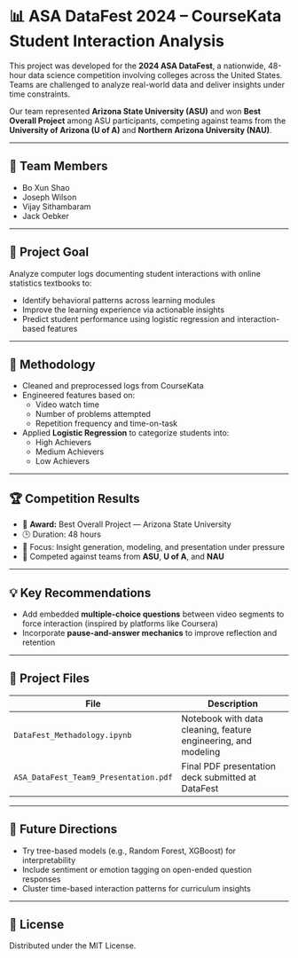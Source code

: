 # 📊 ASA DataFest 2024 – CourseKata Student Interaction Analysis

This project was developed for the **2024 ASA DataFest**, a nationwide, 48-hour data science competition involving colleges across the United States.  
Teams are challenged to analyze real-world data and deliver insights under time constraints.

Our team represented **Arizona State University (ASU)** and won **Best Overall Project** among ASU participants, competing against teams from the **University of Arizona (U of A)** and **Northern Arizona University (NAU)**.

---

## 👥 Team Members

- Bo Xun Shao  
- Joseph Wilson  
- Vijay Sithambaram  
- Jack Oebker

---

## 🎯 Project Goal

Analyze computer logs documenting student interactions with online statistics textbooks to:
- Identify behavioral patterns across learning modules
- Improve the learning experience via actionable insights
- Predict student performance using logistic regression and interaction-based features

---

## 🧠 Methodology

- Cleaned and preprocessed logs from CourseKata
- Engineered features based on:
  - Video watch time
  - Number of problems attempted
  - Repetition frequency and time-on-task
- Applied **Logistic Regression** to categorize students into:
  - High Achievers
  - Medium Achievers
  - Low Achievers

---

## 🏆 Competition Results

- 🥇 **Award:** Best Overall Project — Arizona State University  
- 🕒 Duration: 48 hours  
- 🧠 Focus: Insight generation, modeling, and presentation under pressure  
- 🎯 Competed against teams from **ASU**, **U of A**, and **NAU**

---

## 💡 Key Recommendations

- Add embedded **multiple-choice questions** between video segments to force interaction (inspired by platforms like Coursera)
- Incorporate **pause-and-answer mechanics** to improve reflection and retention

---

## 📁 Project Files

| File | Description |
|------|-------------|
| `DataFest_Methadology.ipynb` | Notebook with data cleaning, feature engineering, and modeling |
| `ASA_DataFest_Team9_Presentation.pdf` | Final PDF presentation deck submitted at DataFest |

---

## 🚀 Future Directions

- Try tree-based models (e.g., Random Forest, XGBoost) for interpretability
- Include sentiment or emotion tagging on open-ended question responses
- Cluster time-based interaction patterns for curriculum insights

---

## 📎 License

Distributed under the MIT License.
